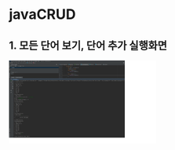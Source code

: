 # javaCRUD

## 1. 모든 단어 보기, 단어 추가 실행화면

<img src='https://github.com/21900279/javaCRUD/blob/master/screenshots/javaCRUD%EC%8B%A4%ED%96%89%EA%B2%B0%EA%B3%BC%ED%99%94%EB%A9%B4.png' width='300'>
